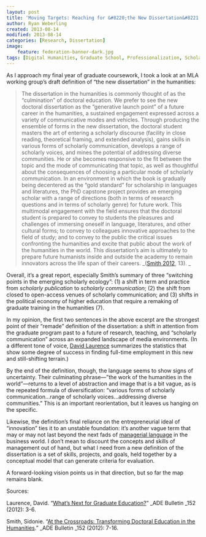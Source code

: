```yaml
---
layout: post
title: 'Moving Targets: Reaching for &#8220;the New Dissertation&#8221; in the Humanities'
author: Ryan Weberling
created: 2013-08-14
modified: 2013-08-14
categories: [Research, Dissertation]
image:
    feature: federation-banner-dark.jpg
tags: [Digital Humanities, Graduate School, Professionalization, Scholarly Communication]
---
```


<span class="Z3988" title="ctx_ver=Z39.88-2004&rft_val_fmt=info%3Aofi%2Ffmt%3Akev%3Amtx%3Adc&rfr_id=info%3Asid%2Focoins.info%3Agenerator&rft.type=&rft.format=text&rft.title=Moving+Targets%3A+Reaching+for+%22the+New+Dissertation%22+in+the+Humanities&rft.source=Ryan+Weberling&rft.date=2013-08-14&rft.identifier=http%3A%2F%2Fryanweberling.com%2F%3Fp%3D223&rft.language=English&rft.subject=Dissertation&rft.subject=Research&rft.aulast=Weberling&rft.aufirst=Ryan"></span>

As I approach my final year of graduate coursework, I took a look at an MLA working group&#8217;s draft definition of &#8220;the new dissertation&#8221; in the humanities: <!--more-->

> The dissertation in the humanities is commonly thought of as the “culmination” of doctoral education. We prefer to see the new doctoral dissertation as the “generative launch point” of a future career in the humanities, a sustained engagement expressed across a variety of communicative modes and vehicles. Through producing the ensemble of forms in the new dissertation, the doctoral student masters the art of entering a scholarly discourse (facility in close reading, theoretical framing, and extended analysis), gains skills in various forms of scholarly communication, develops a range of scholarly voices, and mines the potential of addressing diverse communities. He or she becomes responsive to the fit between the topic and the mode of communicating that topic, as well as thoughtful about the consequences of choosing a particular mode of scholarly communication. In an environment in which the book is gradually being decentered as the “gold standard” for scholarship in languages and literatures, the PhD capstone project provides an emerging scholar with a range of directions (both in terms of research questions and in terms of scholarly genre) for future work. This multimodal engagement with the field ensures that the doctoral student is prepared to convey to students the pleasures and challenges of immersing oneself in language, literatures, and other cultural forms; to convey to colleagues innovative approaches to the field of study; and to convey to the public the critical issues confronting the humanities and excite that public about the work of the humanities in the world. This dissertation’s aim is ultimately to prepare future humanists inside and outside the academy to remain innovators across the life span of their careers. _([Smith 2012](http://www.mla.org/adefl_bulletin_c_ade_152_7&from=adefl_bulletin_t_ade152_0), 13). _

Overall, it&#8217;s a great report, especially Smith&#8217;s summary of three &#8220;switching points in the emerging scholarly ecology&#8221;: (1) a shift in term and practice from _scholarly publication_ to _scholarly communication_; (2) the shift from closed to open-access venues of scholarly communication; and (3) shifts in the political economy of higher education that require a remaking of graduate training in the humanities (7).

In my opinion, the first two sentences in the above excerpt are the strongest point of their &#8220;remade&#8221; definition of the dissertation: a shift in attention from the graduate program past to a future of research, teaching, and &#8220;scholarly communication&#8221; across an expanded landscape of media environments. (In a different tone of voice, [David Laurence](http://www.mla.org/adefl_bulletin_c_ade_152_3&from=adefl_bulletin_t_ade152_0) summarizes the statistics that show some degree of success in finding full-time employment in this new and still-shifting terrain.)

By the end of the definition, though, the language seems to show signs of uncertainty. Their culminating phrase—&#8221;the work of the humanities in the world&#8221;—returns to a level of abstraction and image that is a bit vague, as is the repeated formula of diversification: &#8220;various forms of scholarly communication&#8230;range of scholarly voices&#8230;addressing diverse communities.&#8221; This is an important reorientation, but it leaves us hanging on the specific.

Likewise, the definition&#8217;s final reliance on the entrepreneurial ideal of &#8220;innovation&#8221; ties it to an unstable foundation: it&#8217;s another vague term that may or may not last beyond the next fads of [managerial language](http://www.stickings90.supanet.com/pages/buzzword.htm) in the business world. I don&#8217;t mean to discount the concepts and skills of management out of hand, but what I need from a new definition of the dissertation is a set of skills, projects, and goals, held together by a conceptual model that can generate criteria for evaluation.

A forward-looking vision points us in that direction, but so far the map remains blank.

Sources:

Laurence, David. &#8220;[What&#8217;s Next for Graduate Education?](http://www.mla.org/adefl_bulletin_c_ade_152_3&from=adefl_bulletin_t_ade152_0)&#8221; _ADE Bulletin _152 (2012): 3-6.

Smith, Sidonie. &#8220;[At the Crossroads: Transforming Doctoral Education in the Humanities](http://www.mla.org/adefl_bulletin_c_ade_152_7&from=adefl_bulletin_t_ade152_0).&#8221; _ADE Bulletin _152 (2012): 7-16.
